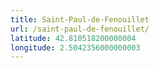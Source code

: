 ```yaml
---
title: Saint-Paul-de-Fenouillet
url: /saint-paul-de-fenouillet/
latitude: 42.810518200000004
longitude: 2.5042356000000003
---
```

